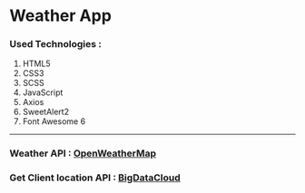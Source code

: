 # Weather App

### Used Technologies :

1. HTML5
2. CSS3
3. SCSS
4. JavaScript
5. Axios
6. SweetAlert2
7. Font Awesome 6

---

### Weather API : **[OpenWeatherMap](https://openweathermap.org)**

### Get Client location API : **[BigDataCloud](https://www.bigdatacloud.com/geocoding-apis/free-reverse-geocode-to-city-api)**
